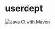 # userdept
[![Java CI with Maven](https://github.com/zizague/userdept/actions/workflows/maven.yml/badge.svg?branch=master)](https://github.com/zizague/userdept/actions/workflows/maven.yml)
